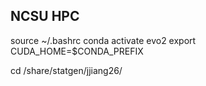 ## NCSU HPC
source ~/.bashrc
conda activate evo2
export CUDA_HOME=$CONDA_PREFIX

cd /share/statgen/jjiang26/


